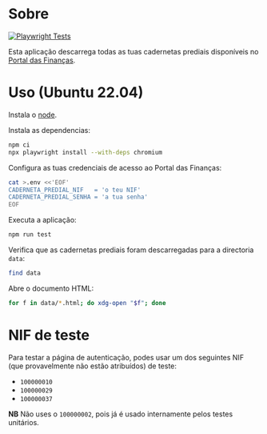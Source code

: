 # Sobre

[![Playwright Tests](https://github.com/rgl/caderneta-predial/actions/workflows/playwright.yml/badge.svg)](https://github.com/rgl/caderneta-predial/actions/workflows/playwright.yml)

Esta aplicação descarrega todas as tuas cadernetas prediais disponíveis no [Portal das Finanças](https://imoveis.portaldasfinancas.gov.pt/matrizesinter/web/consultar-patrimonio-predial).

# Uso (Ubuntu 22.04)

Instala o [node](https://nodejs.org).

Instala as dependencias:

```bash
npm ci
npx playwright install --with-deps chromium
```

Configura as tuas credenciais de acesso ao Portal das Finanças:

```bash
cat >.env <<'EOF'
CADERNETA_PREDIAL_NIF   = 'o teu NIF'
CADERNETA_PREDIAL_SENHA = 'a tua senha'
EOF
```

Executa a aplicação:

```bash
npm run test
```

Verifica que as cadernetas prediais foram descarregadas para a directoria `data`:

```bash
find data
```

Abre o documento HTML:

```bash
for f in data/*.html; do xdg-open "$f"; done
```

# NIF de teste

Para testar a página de autenticação, podes usar um dos seguintes NIF (que
provavelmente não estão atribuídos) de teste:

* `100000010`
* `100000029`
* `100000037`

**NB** Não uses o `100000002`, pois já é usado internamente pelos testes
unitários.
